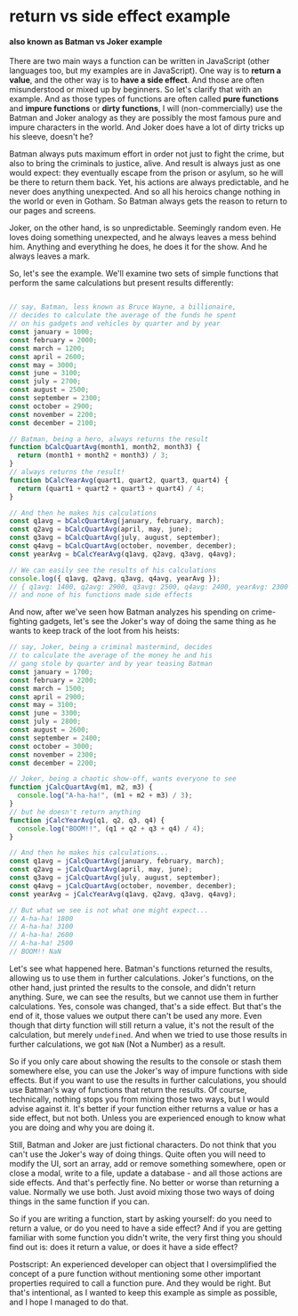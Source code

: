 # return vs side effect example

#### also known as Batman vs Joker example

There are two main ways a function can be written in JavaScript (other languages too, but my examples are in JavaScript). One way is to **return a value**, and the other way is to **have a side effect**. And those are often misunderstood or mixed up by beginners. So let's clarify that with an example. And as those types of functions are often called **pure functions** and **impure functions** or **dirty functions**, I will (non-commercially) use the Batman and Joker analogy as they are possibly the most famous pure and impure characters in the world. And Joker does have a lot of dirty tricks up his sleeve, doesn't he?

Batman always puts maximum effort in order not just to fight the crime, but also to bring the criminals to justice, alive. And result is always just as one would expect: they eventually escape from the prison or asylum, so he will be there to return them back. Yet, his actions are always predictable, and he never does anything unexpected. And so all his heroics change nothing in the world or even in Gotham. So Batman always gets the reason to return to our pages and screens.

Joker, on the other hand, is so unpredictable. Seemingly random even. He loves doing something unexpected, and he always leaves a mess behind him. Anything and everything he does, he does it for the show. And he always leaves a mark.

So, let's see the example. We'll examine two sets of simple functions that perform the same calculations but present results differently:

```javascript

// say, Batman, less known as Bruce Wayne, a billionaire,
// decides to calculate the average of the funds he spent
// on his gadgets and vehicles by quarter and by year
const january = 1000;
const february = 2000;
const march = 1200;
const april = 2600;
const may = 3000;
const june = 3100;
const july = 2700;
const august = 2500;
const september = 2300;
const october = 2900;
const november = 2200;
const december = 2100;

// Batman, being a hero, always returns the result
function bCalcQuartAvg(month1, month2, month3) {
  return (month1 + month2 + month3) / 3;
}
// always returns the result!
function bCalcYearAvg(quart1, quart2, quart3, quart4) {
  return (quart1 + quart2 + quart3 + quart4) / 4;
}

// And then he makes his calculations
const q1avg = bCalcQuartAvg(january, february, march);
const q2avg = bCalcQuartAvg(april, may, june);
const q3avg = bCalcQuartAvg(july, august, september);
const q4avg = bCalcQuartAvg(october, november, december);
const yearAvg = bCalcYearAvg(q1avg, q2avg, q3avg, q4avg);

// We can easily see the results of his calculations
console.log({ q1avg, q2avg, q3avg, q4avg, yearAvg });
// { q1avg: 1400, q2avg: 2900, q3avg: 2500, q4avg: 2400, yearAvg: 2300 }
// and none of his functions made side effects
```
And now, after we've seen how Batman analyzes his spending on crime-fighting gadgets, let's see the Joker's way of doing the same thing as he wants to keep track of the loot from his heists:

```javascript
// say, Joker, being a criminal mastermind, decides 
// to calculate the average of the money he and his 
// gang stole by quarter and by year teasing Batman
const january = 1700;
const february = 2200;
const march = 1500;
const april = 2900;
const may = 3100;
const june = 3300;
const july = 2800;
const august = 2600;
const september = 2400;
const october = 3000;
const november = 2300;
const december = 2200;

// Joker, being a chaotic show-off, wants everyone to see
function jCalcQuartAvg(m1, m2, m3) {
  console.log("A-ha-ha!", (m1 + m2 + m3) / 3);
}
// but he doesn't return anything
function jCalcYearAvg(q1, q2, q3, q4) {
  console.log("BOOM!!", (q1 + q2 + q3 + q4) / 4);
}

// And then he makes his calculations...
const q1avg = jCalcQuartAvg(january, february, march);
const q2avg = jCalcQuartAvg(april, may, june);
const q3avg = jCalcQuartAvg(july, august, september);
const q4avg = jCalcQuartAvg(october, november, december);
const yearAvg = jCalcYearAvg(q1avg, q2avg, q3avg, q4avg);

// But what we see is not what one might expect...
// A-ha-ha! 1800
// A-ha-ha! 3100
// A-ha-ha! 2600
// A-ha-ha! 2500
// BOOM!! NaN
```

Let's see what happened here. Batman's functions returned the results, allowing us to use them in further calculations. Joker's functions, on the other hand, just printed the results to the console, and didn't return anything. Sure, we can see the results, but we cannot use them in further calculations. Yes, console was changed, that's a side effect. But that's the end of it, those values we output there can't be used any more. Even though that dirty function will still return a value, it's not the result of the calculation, but merely `undefined`. And when we tried to use those results in further calculations, we got `NaN` (Not a Number) as a result. 

So if you only care about showing the results to the console or stash them somewhere else, you can use the Joker's way of impure functions with side effects. But if you want to use the results in further calculations, you should use Batman's way of functions that return the results. Of course, technically, nothing stops you from mixing those two ways, but I would advise against it. It's better if your function either returns a value or has a side effect, but not both. Unless you are experienced enough to know what you are doing and why you are doing it.

Still, Batman and Joker are just fictional characters. Do not think that you can't use the Joker's way of doing things. Quite often you will need to modify the UI, sort an array, add or remove something somewhere, open or close a modal, write to a file, update a database - and all those actions are side effects. And that's perfectly fine. No better or worse than returning a value. Normally we use both. Just avoid mixing those two ways of doing things in the same function if you can. 

So if you are writing a function, start by asking yourself: do you need to return a value, or do you need to have a side effect? And if you are getting familiar with some function you didn't write, the very first thing you should find out is: does it return a value, or does it have a side effect? 

Postscript: An experienced developer can object that I oversimplified the concept of a pure function without mentioning some other important properties required to call a function pure. And they would be right. But that's intentional, as I wanted to keep this example as simple as possible, and I hope I managed to do that.
